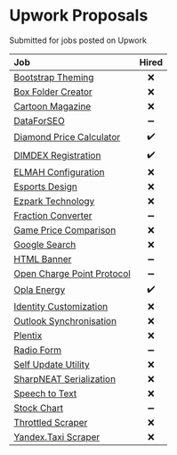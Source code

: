# Upwork Proposals
Submitted for jobs posted on Upwork

|Job|Hired|
|:--|:---:|
|[Bootstrap Theming](BootstrapTheming)|:x:|
|[Box Folder Creator](BoxFolderCreator)|:x:|
|[Cartoon Magazine](CartoonMagazine)|:x:|
|[DataForSEO](DataForSeo)|:heavy_minus_sign:|
|[Diamond Price Calculator](DiamondPriceCalculator)|:heavy_check_mark:|
|[DIMDEX Registration](DimdexRegistration)|:heavy_check_mark:|
|[ELMAH Configuration](ElmahConfiguration)|:x:|
|[Esports Design](EsportsDesign)|:x:|
|[Ezpark Technology](EzparkTechnology)|:x:|
|[Fraction Converter](FractionConverter)|:heavy_minus_sign:|
|[Game Price Comparison](GamePriceComparison)|:x:|
|[Google Search](GoogleSearch)|:x:|
|[HTML Banner](HtmlBanner)|:heavy_minus_sign:|
|[Open Charge Point Protocol](OpenChargePointProtocol)|:heavy_minus_sign:|
|[Opla Energy](OplaEnergy)|:heavy_check_mark:|
|[Identity Customization](IdentityCustomization)|:x:|
|[Outlook Synchronisation](OutlookSynchronisation)|:x:|
|[Plentix](Plentix)|:x:|
|[Radio Form](RadioForm)|:heavy_minus_sign:|
|[Self Update Utility](SelfUpdateUtility)|:x:|
|[SharpNEAT Serialization](SharpNeatSerialization)|:x:|
|[Speech to Text](SpeechToText)|:x:|
|[Stock Chart](StockChart)|:heavy_minus_sign:|
|[Throttled Scraper](ThrottledScraper)|:x:|
|[Yandex.Taxi Scraper](YandexTaxiScraper)|:x:|
